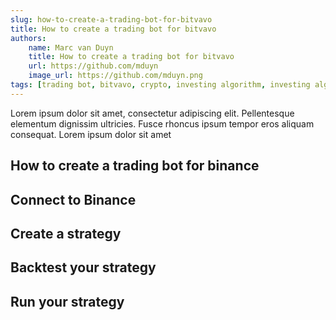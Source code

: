 ```yaml
---
slug: how-to-create-a-trading-bot-for-bitvavo
title: How to create a trading bot for bitvavo
authors:
    name: Marc van Duyn
    title: How to create a trading bot for bitvavo
    url: https://github.com/mduyn
    image_url: https://github.com/mduyn.png
tags: [trading bot, bitvavo, crypto, investing algorithm, investing algorithm framework]
---
```


Lorem ipsum dolor sit amet, consectetur adipiscing elit. Pellentesque elementum dignissim ultricies. Fusce rhoncus ipsum tempor eros aliquam consequat. Lorem ipsum dolor sit amet

## How to create a trading bot for binance

## Connect to Binance

## Create a strategy

## Backtest your strategy

## Run your strategy